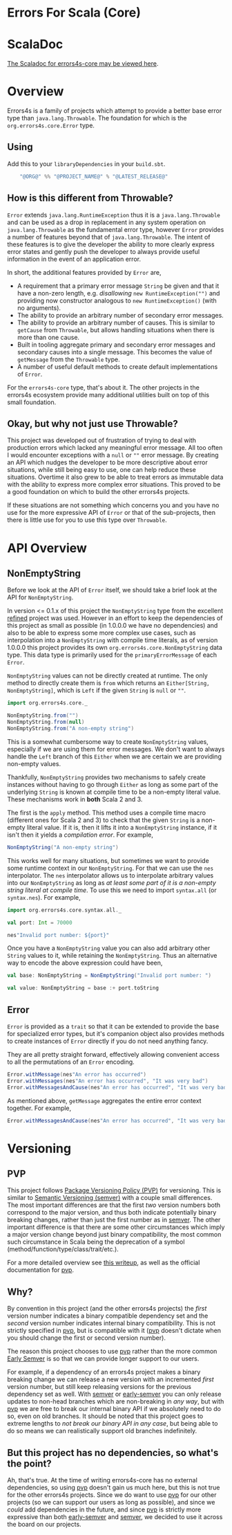 # Errors For Scala (Core) #

# ScalaDoc #

[The Scaladoc for errors4s-core may be viewed here][javadoc].

[javadoc]: @SCALADOC_LINK@ "Scaladoc"

# Overview #

Errors4s is a family of projects which attempt to provide a better base error type than `java.lang.Throwable`. The foundation for which is the `org.errors4s.core.Error` type.

## Using ##

Add this to your `libraryDependencies` in your `build.sbt`.

```scala
    "@ORG@" %% "@PROJECT_NAME@" % "@LATEST_RELEASE@"
```

## How is this different from Throwable? ##

`Error` extends `java.lang.RuntimeException` thus it is a `java.lang.Throwable` and can be used as a drop in replacement in any system operation on `java.lang.Throwable` as the fundamental error type, however `Error` provides a number of features beyond that of `java.lang.Throwable`. The intent of these features is to give the developer the ability to more clearly express error states and gently push the developer to always provide useful information in the event of an application error.

In short, the additional features provided by `Error` are,

* A requirement that a primary error message `String` be given and that it have a non-zero length, e.g. _disallowing_ `new RuntimeException("")` and providing now constructor analogous to `new RuntimeException()` (with no arguments).
* The ability to provide an arbitrary number of secondary error messages.
* The ability to provide an arbitrary number of causes. This is similar to `getCause` from `Throwable`, but allows handling situations when there is more than one cause.
* Built in tooling aggregate primary and secondary error messages and secondary causes into a single message. This becomes the value of `getMessage` from the `Throwable` type.
* A number of useful default methods to create default implementations of `Error`.

For the `errors4s-core` type, that's about it. The other projects in the errors4s ecosystem provide many additional utilities built on top of this small foundation.

## Okay, but why not just use Throwable? ##

This project was developed out of frustration of trying to deal with production errors which lacked any meaningful error message. All too often I would encounter exceptions with a `null` or `""` error message. By creating an API which nudges the developer to be more descriptive about error situations, while still being easy to use, one can help reduce these situations. Overtime it also grew to be able to treat errors as immutable data with the ability to express more complex error situations. This proved to be a good foundation on which to build the other errors4s projects.

If these situations are not something which concerns you and you have no use for the more expressive API of `Error` or that of the sub-projects, then there is little use for you to use this type over `Throwable`.

# API Overview #

## NonEmptyString ##

Before we look at the API of `Error` itself, we should take a brief look at the API for `NonEmptyString`.

In version <= 0.1.x of this project the `NonEmptyString` type from the excellent [refined][refined] project was used. However in an effort to keep the dependencies of this project as small as possible (in 1.0.0.0 we have no dependencies) and also to be able to express some more complex use cases, such as interpolation into a `NonEmptyString` with compile time literals, as of version 1.0.0.0 this project provides its own `org.errors4s.core.NonEmptyString` data type. This data type is primarily used for the `primaryErrorMessage` of each `Error`.

`NonEmptyString` values can not be directly created at runtime. The only method to directly create them is `from` which returns an `Either[String, NonEmptyString]`, which is `Left` if the given `String` is `null` or `""`.

```scala mdoc
import org.errors4s.core._

NonEmptyString.from("")
NonEmptyString.from(null)
NonEmptyString.from("A non-empty string")
```

This is a somewhat cumbersome way to create `NonEmptyString` values, especially if we are using them for error messages. We don't want to always handle the `Left` branch of this `Either` when we are certain we are providing non-empty values.

Thankfully, `NonEmptyString` provides two mechanisms to safely create instances without having to go through `Either` as long as some part of the underlying `String` is known at compile time to be a non-empty literal value. These mechanisms work in **both** Scala 2 and 3.

The first is the `apply` method. This method uses a compile time macro (different ones for Scala 2 and 3) to check that the given `String` is a non-empty literal value. If it is, then it lifts it into a `NonEmptyString` instance, if it isn't then it yields a _compilation error_. For example,

```scala mdoc
NonEmptyString("A non-empty string")
```

This works well for many situations, but sometimes we want to provide some runtime context in our `NonEmptyString`. For that we can use the `nes` interpolator. The `nes` interpolator allows us to interpolate arbitrary values into our `NonEmptyString` as long as _at least some part of it is a non-empty string literal at compile time_. To use this we need to import `syntax.all` (or `syntax.nes`). For example,

```scala mdoc
import org.errors4s.core.syntax.all._

val port: Int = 70000

nes"Invalid port number: ${port}"
```

Once you have a `NonEmptyString` value you can also add arbitrary other `String` values to it, while retaining the `NonEmptyString`. Thus an alternative way to encode the above expression could have been,

```scala mdoc
val base: NonEmptyString = NonEmptyString("Invalid port number: ")

val value: NonEmptyString = base :+ port.toString
```

## Error ##

`Error` is provided as a `trait` so that it can be extended to provide the base for specialized error types, but it's companion object also provides methods to create instances of `Error` directly if you do not need anything fancy.

They are all pretty straight forward, effectively allowing convenient access to all the permutations of an `Error` encoding.

```scala mdoc
Error.withMessage(nes"An error has occurred")
Error.withMessages(nes"An error has occurred", "It was very bad")
Error.withMessagesAndCause(nes"An error has occurred", "It was very bad", Error.withMessage(nes"This was the cause"))
```

As mentioned above, `getMessage` aggregates the entire error context together. For example,

```scala mdoc
Error.withMessagesAndCause(nes"An error has occurred", "It was very bad", Error.withMessage(nes"This was the cause")).getMessage
```

# Versioning #

## PVP ##

This project follows [Package Versioning Policy (PVP)][pvp] for versioning. This is similar to [Semantic Versioning (semver)][semver] with a couple small differences. The most important differences are that the first _two_ version numbers both correspond to the major version, and thus both indicate potentially binary breaking changes, rather than just the first number as in [semver][semver]. The other important difference is that there are some other circumstances which imply a major version change beyond just binary compatibility, the most common such circumstance in Scala being the deprecation of a symbol (method/function/type/class/trait/etc.).

For a more detailed overview see [this writeup][sbt-version-scheme-enforcer-pvp], as well as the official documentation for [pvp][pvp].

## Why? ##

By convention in this project (and the other errors4s projects) the _first_ version number indicates a binary compatible dependency set and the _second_ version number indicates internal binary compatibility. This is not strictly specified in [pvp][pvp], but is compatible with it ([pvp][pvp] doesn't dictate when you should change the first or second version number).

The reason this project chooses to use [pvp][pvp] rather than the more common [Early Semver][early-semver] is so that we can provide longer support to our users.

For example, if a dependency of an errors4s project makes a binary breaking change we can release a new version with an incremented _first_ version number, but still keep releasing versions for the previous dependency set as well. With [semver][semver] or [early-semver][early-semver] you can only release updates to non-head branches which are non-breaking in _any way_, but with [pvp][pvp] we are free to break our internal binary API if we absolutely need to do so, even on old branches. It should be noted that this project goes to extreme lengths to _not break our binary API in any case_, but being able to do so means we can realistically support old branches indefinitely.

## But this project has no dependencies, so what's the point? ##

Ah, that's true. At the time of writing errors4s-core has no external dependencies, so using [pvp][pvp] doesn't gain us much here, but this is not true for the other errors4s projects. Since we do want to use [pvp][pvp] for our other projects (so we can support our users as long as possible), and since we _could_ add dependencies in the future, and since [pvp][pvp] is strictly more expressive than both [early-semver][early-semver] and [semver][semver], we decided to use it across the board on our projects.

[refined]: https://github.com/refined "refined"

[pvp]: https://pvp.haskell.org/ "PVP"

[semver]: https://semver.org/ "Semver"

[sbt-version-scheme-enforcer-pvp]: https://github.com/isomarcte/sbt-version-scheme-enforcer/#why-does-this-plugin-exist "SBT Version Scheme Enforcer"

[early-semver]: https://scala-lang.org/blog/2021/02/16/preventing-version-conflicts-with-versionscheme.html "Early Semver"
